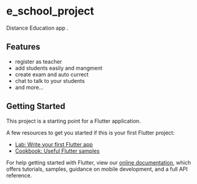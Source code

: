 # e_school_project

Distance Education app .
## Features
  - register as teacher
  - add students easily and mangment
  - create exam and auto currect
  - chat to talk to your students
  - and more...
## Getting Started

This project is a starting point for a Flutter application.

A few resources to get you started if this is your first Flutter project:

- [Lab: Write your first Flutter app](https://flutter.dev/docs/get-started/codelab)
- [Cookbook: Useful Flutter samples](https://flutter.dev/docs/cookbook)

For help getting started with Flutter, view our
[online documentation](https://flutter.dev/docs), which offers tutorials,
samples, guidance on mobile development, and a full API reference.
